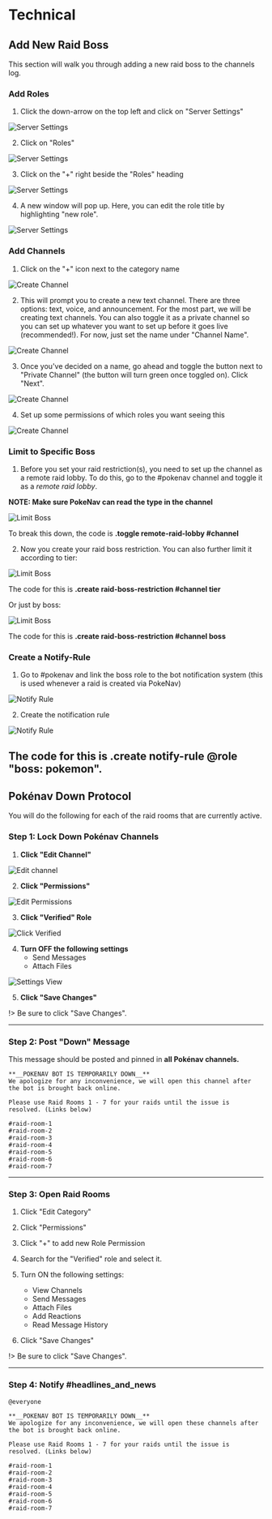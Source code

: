 # Technical 

## Add New Raid Boss
This section will walk you through adding a new raid boss to the channels log. 

### Add Roles

1. Click the down-arrow on the top left and click on "Server Settings"

![Server Settings](assets/img/technical/add-boss-1.png ':size=250')

2. Click on "Roles"

![Server Settings](assets/img/technical/add-boss-2.png ':size=250')

3. Click on the "+" right beside the "Roles" heading

![Server Settings](assets/img/technical/add-boss-3.png ':size=250')

4. A new window will pop up. Here, you can edit the role title by highlighting "new role".

![Server Settings](assets/img/technical/add-boss-4.png)

### Add Channels

1. Click on the "+" icon next to the category name

![Create Channel](assets/img/technical/create-channel-1.png ':size=250')

2. This will prompt you to create a new text channel. There are three options: text, voice, and announcement. For the most part, we will be creating text channels. You can also toggle it as a private channel so you can set up whatever you want to set up before it goes live (recommended!).
For now, just set the name under "Channel Name".

![Create Channel](assets/img/technical/create-channel-2.png ':size=250')

3. Once you've decided on a name, go ahead and toggle the button next to "Private Channel" (the button will turn green once toggled on). Click "Next".

![Create Channel](assets/img/technical/create-channel-3.png ':size=250')

4. Set up some permissions of which roles you want seeing this

![Create Channel](assets/img/technical/create-channel-4.png ':size=250')

### Limit to Specific Boss

1. Before you set your raid restriction(s), you need to set up the channel as a remote raid lobby. To do this, go to the #pokenav channel and toggle it as a *remote raid lobby*.

**NOTE: Make sure PokeNav can read the type in the channel**

![Limit Boss](assets/img/technical/limit-1.png ':size=250')

To break this down, the code is **.toggle remote-raid-lobby #channel**

2. Now you create your raid boss restriction. You can also further limit it according to tier:

![Limit Boss](assets/img/technical/limit-2.png ':size=250')

The code for this is **.create raid-boss-restriction #channel tier**

Or just by boss:

![Limit Boss](assets/img/technical/limit-3.png ':size=250')

The code for this is **.create raid-boss-restriction #channel boss**

### Create a Notify-Rule 

1. Go to #pokenav and link the boss role to the bot notification system (this is used whenever a raid is created via PokeNav)

![Notify Rule](assets/img/technical/rule-1.png ':size=250')

2. Create the notification rule

![Notify Rule](assets/img/technical/rule-2.png ':size=250')

The code for this is **.create notify-rule @role "boss: pokemon"**.
---

## Pokénav Down Protocol
You will do the following for each of the raid rooms that are currently active.

### Step 1: Lock Down Pokénav Channels

1. **Click "Edit Channel"**

![Edit channel](assets/img/technical/pokenav-down-lockdown-1.png ':size=250')

2. **Click "Permissions"**

![Edit Permissions](assets/img/technical/pokenav-down-lockdown-2.png ':size=250')

3. **Click "Verified" Role**

![Click Verified](assets/img/technical/pokenav-down-lockdown-3.png ':size=250')

4. **Turn OFF the following settings**
	- Send Messages
	- Attach Files

![Settings View](assets/img/technical/pokenav-down-lockdown-4.png ':size=250')

5. **Click "Save Changes"**

!> Be sure to click "Save Changes". 

---

### Step 2: Post "Down" Message

This message should be posted and pinned in **all Pokénav channels.**

```
**__POKENAV BOT IS TEMPORARILY DOWN__**
We apologize for any inconvenience, we will open this channel after the bot is brought back online. 

Please use Raid Rooms 1 - 7 for your raids until the issue is resolved. (Links below)

#raid-room-1 
#raid-room-2 
#raid-room-3 
#raid-room-4 
#raid-room-5 
#raid-room-6 
#raid-room-7
```
---

### Step 3: Open Raid Rooms

1. Click "Edit Category"

2. Click "Permissions"

3. Click "+" to add new Role Permission

4. Search for the "Verified" role and select it.

5. Turn ON the following settings:
	- View Channels
	- Send Messages
	- Attach Files
	- Add Reactions
	- Read Message History

6. Click "Save Changes"

!> Be sure to click "Save Changes".

---

### Step 4: Notify #headlines_and_news

```
@everyone

**__POKENAV BOT IS TEMPORARILY DOWN__**
We apologize for any inconvenience, we will open these channels after the bot is brought back online. 

Please use Raid Rooms 1 - 7 for your raids until the issue is resolved. (Links below)

#raid-room-1 
#raid-room-2 
#raid-room-3 
#raid-room-4 
#raid-room-5 
#raid-room-6 
#raid-room-7
```